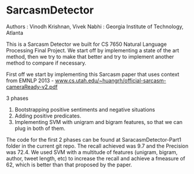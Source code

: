 SarcasmDetector
===============

Authors : Vinodh Krishnan, Vivek Nabhi : Georgia Institute of Technology, Atlanta

This is a Sarcasm Detector we built for CS 7650 Natural Language Processing Final Project. We start off by implementing a state of the art method, then we try to make that better and try to implement another method to compare if necessary. 

First off we start by implementing this Sarcasm paper that uses context from EMNLP 2013 - www.cs.utah.edu/~huangrh/official-sarcasm-cameraReady-v2.pdf

3 phases

1. Bootstrapping positive sentiments and negative situations  
2. Adding positive predicates.  
3. Implementing SVM with unigram and bigram features, so that we can plug in both of them.  

The code for the first 2 phases can be found at SaracasmDetector-Part1 folder in the current git repo. The recall achieved was 9.7 and the Precision was 72.4. We used SVM with a multitude of features (unigram, bigram, author, tweet length, etc) to increase the recall and achieve a fmeasure of 62, which is better than that proposed by the paper. 



